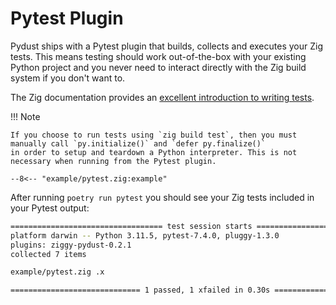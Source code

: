 # Pytest Plugin

Pydust ships with a Pytest plugin that builds, collects and executes your Zig tests. This 
means testing should work out-of-the-box with your existing Python project and you never
need to interact directly with the Zig build system if you don't want to.

The Zig documentation provides an [excellent introduction to writing tests](https://ziglang.org/documentation/master/#Zig-Test).

!!! Note

    If you choose to run tests using `zig build test`, then you must manually call `py.initialize()` and `defer py.finalize()`
    in order to setup and teardown a Python interpreter. This is not necessary when running from the Pytest plugin.

``` zig title="example/pytest.zig"
--8<-- "example/pytest.zig:example"
```

After running `poetry run pytest` you should see your Zig tests included in your Pytest output:

``` bash linenums="0"
================================== test session starts ==================================
platform darwin -- Python 3.11.5, pytest-7.4.0, pluggy-1.3.0
plugins: ziggy-pydust-0.2.1
collected 7 items

example/pytest.zig .x                                                             [100%]

============================= 1 passed, 1 xfailed in 0.30s ==============================
```